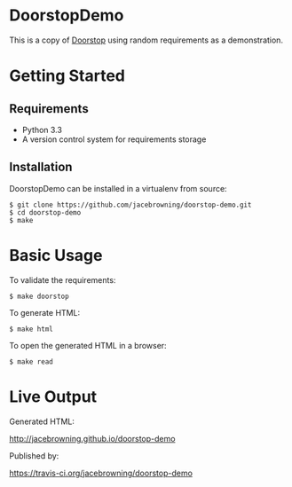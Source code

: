 DoorstopDemo
============

This is a copy of [Doorstop](https://github.com/jacebrowning/doorstop) using random requirements as a demonstration.


Getting Started
===============

Requirements
------------

-   Python 3.3
-   A version control system for requirements storage


Installation
------------

DoorstopDemo can be installed in a virtualenv from source:

    $ git clone https://github.com/jacebrowning/doorstop-demo.git
    $ cd doorstop-demo
    $ make



Basic Usage
===========

To validate the requirements:

    $ make doorstop

To generate HTML:

    $ make html

To open the generated HTML in a browser:

    $ make read
    

Live Output
===========

Generated HTML:

http://jacebrowning.github.io/doorstop-demo

Published by:

https://travis-ci.org/jacebrowning/doorstop-demo

